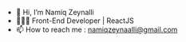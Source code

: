 - 👋 Hi, I’m Namiq Zeynalli
- 👨🏻‍💻 Front-End Developer | ReactJS
- 📫 How to reach me : namiqzeynaalli@gmail.com

<!---
namiqzeynalli/namiqzeynalli is a ✨ special ✨ repository because its `README.md` (this file) appears on your GitHub profile.
You can click the Preview link to take a look at your changes.
--->
